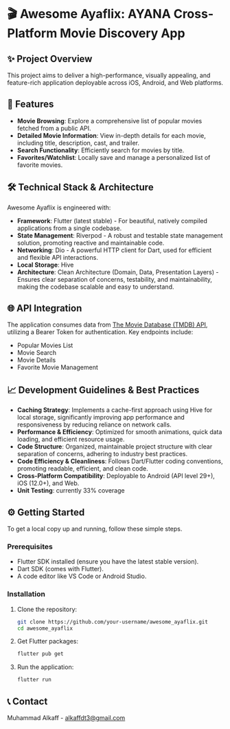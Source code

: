 # 🎬 Awesome Ayaflix: AYANA Cross-Platform Movie Discovery App

## ✨ Project Overview

This project aims to deliver a high-performance, visually appealing, and feature-rich application deployable across iOS, Android, and Web platforms.

## 🚀 Features

-   **Movie Browsing**: Explore a comprehensive list of popular movies fetched from a public API.
-   **Detailed Movie Information**: View in-depth details for each movie, including title, description, cast, and trailer.
-   **Search Functionality**: Efficiently search for movies by title.
-   **Favorites/Watchlist**: Locally save and manage a personalized list of favorite movies.

## 🛠️ Technical Stack & Architecture

Awesome Ayaflix is engineered with:

-   **Framework**: Flutter (latest stable) - For beautiful, natively compiled applications from a single codebase.
-   **State Management**: Riverpod - A robust and testable state management solution, promoting reactive and maintainable code.
-   **Networking**: Dio - A powerful HTTP client for Dart, used for efficient and flexible API interactions.
-   **Local Storage**: Hive
-   **Architecture**: Clean Architecture (Domain, Data, Presentation Layers) - Ensures clear separation of concerns, testability, and maintainability, making the codebase scalable and easy to understand.


## 🌐 API Integration
The application consumes data from [The Movie Database (TMDB) API](https://developers.themoviedb.org/3), utilizing a Bearer Token for authentication. Key endpoints include:

-   Popular Movies List
-   Movie Search
-   Movie Details
-   Favorite Movie Management

## 📈 Development Guidelines & Best Practices

-   **Caching Strategy**: Implements a cache-first approach using Hive for local storage, significantly improving app performance and responsiveness by reducing reliance on network calls.
-   **Performance & Efficiency**: Optimized for smooth animations, quick data loading, and efficient resource usage.
-   **Code Structure**: Organized, maintainable project structure with clear separation of concerns, adhering to industry best practices.
-   **Code Efficiency & Cleanliness**: Follows Dart/Flutter coding conventions, promoting readable, efficient, and clean code.
-   **Cross-Platform Compatibility**: Deployable to Android (API level 29+), iOS (12.0+), and Web.
-   **Unit Testing**: currently 33% coverage

## ⚙️ Getting Started
To get a local copy up and running, follow these simple steps.

### Prerequisites

-   Flutter SDK installed (ensure you have the latest stable version).
-   Dart SDK (comes with Flutter).
-   A code editor like VS Code or Android Studio.

### Installation

1.  Clone the repository:
    ```bash
    git clone https://github.com/your-username/awesome_ayaflix.git
    cd awesome_ayaflix
    ```
2.  Get Flutter packages:
    ```bash
    flutter pub get
    ```
3.  Run the application:
    ```bash
    flutter run
    ```

## 📞 Contact

Muhammad Alkaff - alkaffdt3@gmail.com

